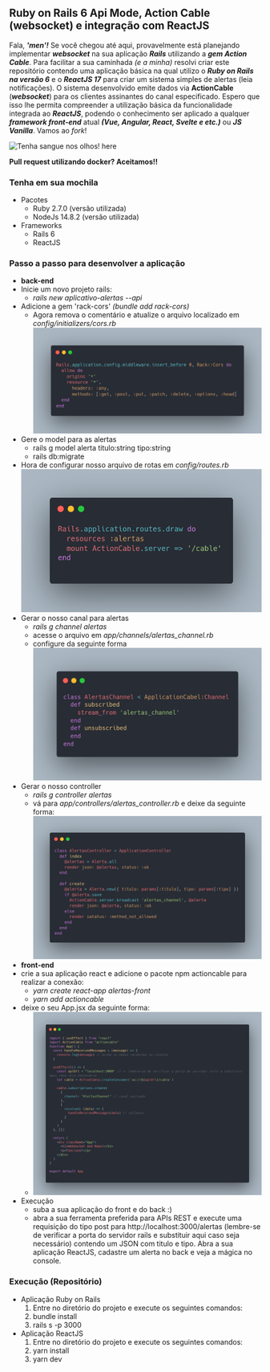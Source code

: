 ## Ruby on Rails 6 Api Mode, Action Cable (websocket) e integração com ReactJS

Fala, ***'men'!*** Se você chegou até aqui, provavelmente está planejando implementar ***websocket*** na sua aplicação ***Rails*** utilizando a ***gem Action Cable***. Para facilitar a sua caminhada *(e a minha)* resolvi criar este repositório contendo uma aplicação básica na qual utilizo o ***Ruby on Rails na versão 6*** e o ***ReactJS 17*** para criar um sistema simples de alertas (leia notificações). O sistema desenvolvido emite dados via **ActionCable** (***websocket***) para os clientes assinantes do canal especificado. Espero que isso lhe permita compreender a utilização básica da funcionalidade integrada ao ***ReactJS***, podendo o conhecimento ser aplicado a qualquer ***framework front-end*** atual ***(Vue, Angular, React, Svelte e etc.)*** ou ***JS Vanilla***. Vamos ao *fork*!

![Tenha sangue nos olhos! here](https://media0.giphy.com/media/xThuW1N2Qe6OLKpfgI/giphy.gif?cid=ecf05e472m43wlk3lo8y58lpy7sba6z3i62byyvdc24dc259&rid=giphy.gif&ct=g)

**Pull request utilizando docker? Aceitamos!!**

### Tenha em sua mochila

 - Pacotes
	 - Ruby 2.7.0 (versão utilizada)
	 - NodeJs 14.8.2 (versão utilizada)
 - Frameworks
 	 - Rails 6
	 - ReactJS

### Passo a passo para desenvolver a aplicação

 
- **back-end**
 - Inicie um novo projeto rails:
	 - *rails new aplicativo-alertas --api*
 - Adicione a gem 'rack-cors' *(bundle add rack-cors)*
	 - Agora remova o comentário e atualize o arquivo localizado em  *config/initializers/cors.rb*
	 ![código cors](https://raw.githubusercontent.com/rafikmoreira/rails-websocket-reactjs/f2dee3e2158a6cb965949718bb9e3947e4ae4db9/img/rack-cors.png)
 - Gere o model para as alertas
	 - rails g model alerta titulo:string tipo:string
	 - rails db:migrate
- Hora de configurar nosso arquivo de rotas em *config/routes.rb*
![Rotas configuradas](https://raw.githubusercontent.com/rafikmoreira/rails-websocket-reactjs/main/img/routes.png)
- Gerar o nosso canal para alertas
	- *rails g channel alertas*
	- acesse o arquivo em *app/channels/alertas_channel.rb*
	- configure da seguinte forma
	![enter image description here](https://raw.githubusercontent.com/rafikmoreira/rails-websocket-reactjs/main/img/alertas-channel.png)
- Gerar o nosso controller
	- *rails g controller alertas*
	- vá para *app/controllers/alertas_controller.rb* e deixe da seguinte forma:
![alertas controller](https://raw.githubusercontent.com/rafikmoreira/rails-websocket-reactjs/main/img/alerta-controller.png)
- **front-end**
- crie a sua aplicação react e adicione o pacote npm actioncable para realizar a conexão:
	- *yarn create react-app alertas-front* 
	- *yarn add actioncable*
-	deixe o seu App.jsx da seguinte forma:
	-	![arquivo app.jsx](https://raw.githubusercontent.com/rafikmoreira/rails-websocket-reactjs/main/img/app-jsx.png)
- Execução
	- suba a sua aplicação do front e do back :)
	- abra a sua ferramenta preferida para APIs REST e execute uma requisição do tipo post para 	http://localhost:3000/alertas (lembre-se de verificar a porta do servidor rails e substituir aqui caso seja necessário) contendo um JSON com titulo e tipo. Abra a sua aplicação ReactJS, cadastre um alerta no back e veja a mágica no console.
		
### Execução (Repositório)

 - Aplicação Ruby on Rails
	1. Entre no diretório do projeto e execute os seguintes comandos:
	2. bundle install
	3. rails s -p 3000
 - Aplicação ReactJS
	1. Entre no diretório do projeto e execute os seguintes comandos:
	2. yarn install
	3. yarn dev
	
